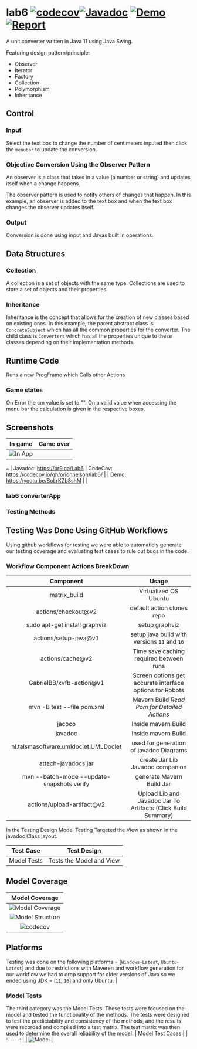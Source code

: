 # lab6 [![codecov](https://codecov.io/gh/orionnelson/lab6/branch/main/graph/badge.svg?token=dJEEOahZ8n)](https://codecov.io/gh/orionnelson/lab6/branch/main)[![Javadoc](https://img.shields.io/static/v1?label=Javadoc&message=view&color=yellow)](https://or9.ca/Lab6) [![Demo](https://img.shields.io/static/v1?label=Demo&message=view&color=green)](https://youtu.be/BoLrKZb8shM) [![Report](https://img.shields.io/static/v1?label=Report&message=view&color=orange)](https://github.com/orionnelson/lab6/raw/main/Report%20-%20v1.pdf)

A unit converter written in Java 11 using Java Swing.

Featuring design pattern/principle:

* Observer
* Iterator
* Factory
* Collection
* Polymorphism
* Inheritance

## Control

### Input

Select the text box to change the number of centimeters inputed then click the `menubar` to update the conversion.


### Objective Conversion Using the Observer Pattern


An observer is a class that takes in a value (a number or string) and updates itself when a change happens.

The observer pattern is used to notify others of changes that happen. In this example, an observer is added to the text box and when the text box changes the observer updates itself.

### Output

Conversion is done using input and Javas built in operations.

## Data Structures

### Collection

A collection is a set of objects with the same type. Collections are used to store a set of objects and their properties.

### Inheritance

Inheritance is the concept that allows for the creation of new classes based on existing ones. In this example, the parent abstract class is `ConcreteSubject` which has all the common properties for the converter. The child class is `Converters` which has all the properties unique to these classes depending on their implementation methods.


## Runtime Code
Runs a new ProgFrame which Calls other Actions

### Game states
On Error the cm value is set to "".
On a valid value when accessing the menu bar the calculation is given in the respective boxes.

## Screenshots

| In game    | Game over   |
| :------------: | :----------: |
| ![In App](https://or9.ca/Lab6/img/AppRunning.png) |  |
`=`
| Javadoc: https://or9.ca/Lab6 | CodeCov: https://codecov.io/gh/orionnelson/lab6/ |
| Demo: https://youtu.be/BoLrKZb8shM |                                                          |

### lab6 converterApp


### Testing Methods 
## Testing Was Done Using GitHub Workflows
Using github workflows for testing we were able to automaticly generate our testing coverage and evaluating test cases to rule out bugs in the code. 

### Workflow Component Actions BreakDown
| Component    | Usage   |
| :------------: | :----------: |
| matrix_build |  Virtualized OS Ubuntu |
| actions/checkout@v2  | default action clones repo | 
| sudo apt-get install graphviz | setup graphviz | 
| actions/setup-java@v1 | setup java build with versions `11` and `16` |
|  actions/cache@v2 | Time save caching required between runs |
| GabrielBB/xvfb-action@v1 | Screen options get accurate interface options for Robots |
|  mvn -B test --file pom.xml | Mavern Build *Read Pom for Detailed Actions* |
| jacoco | Inside mavern Build | 
| javadoc | Inside mavern Build | 
| nl.talsmasoftware.umldoclet.UMLDoclet |  used for generation of javadoc Diagrams |
| attach-javadocs jar | create Jar Lib Javadoc companion |
|  mvn --batch-mode --update-snapshots verify | generate Mavern Build Jar  |
| actions/upload-artifact@v2 | Upload Lib and Javadoc Jar To Artifacts (Click Build Summary) | 


In the Testing Design Model Testing Targeted the View as shown in the javadoc Class layout.

| Test Case	 |		Test Design | 
| :--------: | :---------:  |
| Model Tests		|	Tests the Model and View |

## Model Coverage
| Model Coverage |
| :--------: |
| ![Model Coverage](https://or9.ca/Lab6/img/ModelCoverage.png) |
|   ![Model Structure](https://or9.ca/Lab6/img/ModelScreenShot.png) |
| ![codecov](https://codecov.io/gh/orionnelson/lab6/branch/main/graph/icicle.svg?token=dJEEOahZ8n) |


## Platforms 

Testing was done on the following platforms = [`Windows-Latest`, `Ubuntu-Latest`] and due to restrictions with Maveren and workflow generation for our workflow we had to drop support for older versions of Java so we ended using JDK = [`11`, `16`] and only Ubuntu.                             |


### Model Tests 

The third category was the Model Tests. These tests were focused on the model and tested the functionality of the methods.  The tests were designed to test the predictability and consistency of the methods, and the results were recorded and compiled into a test matrix. The test matrix was then used to determine the overall reliability of the model.
| Model  Test Cases                                             | 
| :-----:                                                       |
| ![Model](https://or9.ca/Lab6/img/ModelTesting.png) |




